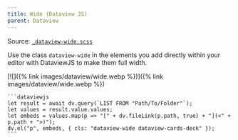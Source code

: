 ```yaml
---
title: Wide (Dataview JS)
parent: Dataview
---
```


Source: [`_dataview-wide.scss`](https://github.com/ElsaTam/obsidian-fancy-a-story/blob/main/postcss/plugins/community/dataview/_dataview-wide.scss)

Use the class `dataview-wide` in the elements you add directly within your editor with DataviewJS to make them full width.

[![]({% link images/dataview/wide.webp %})]({% link images/dataview/wide.webp %})


````
```dataviewjs
let result = await dv.query(`LIST FROM "Path/To/Folder"`);
let values = result.value.values;
let embeds = values.map(p => "[" + dv.fileLink(p.path, true) + "](<" + p.path + ">)");
dv.el("p", embeds, { cls: "dataview-wide dataview-cards-deck" });
```
````